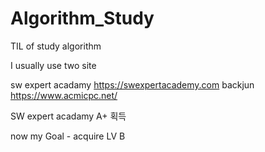 # Algorithm_Study

TIL of study algorithm

I usually use two site 

sw expert acadamy https://swexpertacademy.com
backjun https://www.acmicpc.net/



SW expert acadamy A+ 획득

now my Goal - acquire LV B

